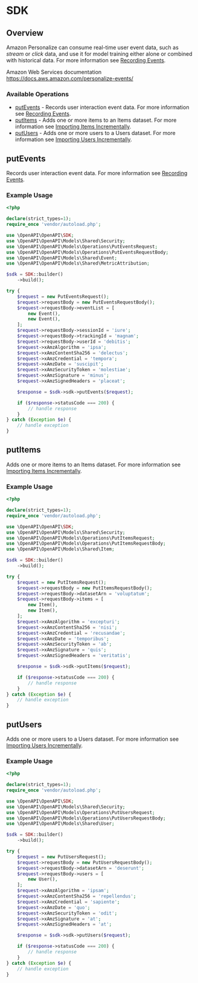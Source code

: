 # SDK

## Overview

Amazon Personalize can consume real-time user event data, such as <i>stream</i> or <i>click</i> data, and use it for model training either alone or combined with historical data. For more information see <a href="https://docs.aws.amazon.com/personalize/latest/dg/recording-events.html">Recording Events</a>.

Amazon Web Services documentation
<https://docs.aws.amazon.com/personalize-events/>
### Available Operations

* [putEvents](#putevents) - Records user interaction event data. For more information see <a href="https://docs.aws.amazon.com/personalize/latest/dg/recording-events.html">Recording Events</a>.
* [putItems](#putitems) - Adds one or more items to an Items dataset. For more information see <a href="https://docs.aws.amazon.com/personalize/latest/dg/importing-items.html">Importing Items Incrementally</a>. 
* [putUsers](#putusers) - Adds one or more users to a Users dataset. For more information see <a href="https://docs.aws.amazon.com/personalize/latest/dg/importing-users.html">Importing Users Incrementally</a>.

## putEvents

Records user interaction event data. For more information see <a href="https://docs.aws.amazon.com/personalize/latest/dg/recording-events.html">Recording Events</a>.

### Example Usage

```php
<?php

declare(strict_types=1);
require_once 'vendor/autoload.php';

use \OpenAPI\OpenAPI\SDK;
use \OpenAPI\OpenAPI\Models\Shared\Security;
use \OpenAPI\OpenAPI\Models\Operations\PutEventsRequest;
use \OpenAPI\OpenAPI\Models\Operations\PutEventsRequestBody;
use \OpenAPI\OpenAPI\Models\Shared\Event;
use \OpenAPI\OpenAPI\Models\Shared\MetricAttribution;

$sdk = SDK::builder()
    ->build();

try {
    $request = new PutEventsRequest();
    $request->requestBody = new PutEventsRequestBody();
    $request->requestBody->eventList = [
        new Event(),
        new Event(),
    ];
    $request->requestBody->sessionId = 'iure';
    $request->requestBody->trackingId = 'magnam';
    $request->requestBody->userId = 'debitis';
    $request->xAmzAlgorithm = 'ipsa';
    $request->xAmzContentSha256 = 'delectus';
    $request->xAmzCredential = 'tempora';
    $request->xAmzDate = 'suscipit';
    $request->xAmzSecurityToken = 'molestiae';
    $request->xAmzSignature = 'minus';
    $request->xAmzSignedHeaders = 'placeat';

    $response = $sdk->sdk->putEvents($request);

    if ($response->statusCode === 200) {
        // handle response
    }
} catch (Exception $e) {
    // handle exception
}
```

## putItems

Adds one or more items to an Items dataset. For more information see <a href="https://docs.aws.amazon.com/personalize/latest/dg/importing-items.html">Importing Items Incrementally</a>. 

### Example Usage

```php
<?php

declare(strict_types=1);
require_once 'vendor/autoload.php';

use \OpenAPI\OpenAPI\SDK;
use \OpenAPI\OpenAPI\Models\Shared\Security;
use \OpenAPI\OpenAPI\Models\Operations\PutItemsRequest;
use \OpenAPI\OpenAPI\Models\Operations\PutItemsRequestBody;
use \OpenAPI\OpenAPI\Models\Shared\Item;

$sdk = SDK::builder()
    ->build();

try {
    $request = new PutItemsRequest();
    $request->requestBody = new PutItemsRequestBody();
    $request->requestBody->datasetArn = 'voluptatum';
    $request->requestBody->items = [
        new Item(),
        new Item(),
    ];
    $request->xAmzAlgorithm = 'excepturi';
    $request->xAmzContentSha256 = 'nisi';
    $request->xAmzCredential = 'recusandae';
    $request->xAmzDate = 'temporibus';
    $request->xAmzSecurityToken = 'ab';
    $request->xAmzSignature = 'quis';
    $request->xAmzSignedHeaders = 'veritatis';

    $response = $sdk->sdk->putItems($request);

    if ($response->statusCode === 200) {
        // handle response
    }
} catch (Exception $e) {
    // handle exception
}
```

## putUsers

Adds one or more users to a Users dataset. For more information see <a href="https://docs.aws.amazon.com/personalize/latest/dg/importing-users.html">Importing Users Incrementally</a>.

### Example Usage

```php
<?php

declare(strict_types=1);
require_once 'vendor/autoload.php';

use \OpenAPI\OpenAPI\SDK;
use \OpenAPI\OpenAPI\Models\Shared\Security;
use \OpenAPI\OpenAPI\Models\Operations\PutUsersRequest;
use \OpenAPI\OpenAPI\Models\Operations\PutUsersRequestBody;
use \OpenAPI\OpenAPI\Models\Shared\User;

$sdk = SDK::builder()
    ->build();

try {
    $request = new PutUsersRequest();
    $request->requestBody = new PutUsersRequestBody();
    $request->requestBody->datasetArn = 'deserunt';
    $request->requestBody->users = [
        new User(),
    ];
    $request->xAmzAlgorithm = 'ipsam';
    $request->xAmzContentSha256 = 'repellendus';
    $request->xAmzCredential = 'sapiente';
    $request->xAmzDate = 'quo';
    $request->xAmzSecurityToken = 'odit';
    $request->xAmzSignature = 'at';
    $request->xAmzSignedHeaders = 'at';

    $response = $sdk->sdk->putUsers($request);

    if ($response->statusCode === 200) {
        // handle response
    }
} catch (Exception $e) {
    // handle exception
}
```
